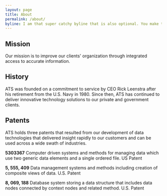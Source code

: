 ```yaml
---
layout: page
title: About
permalink: /about/
byline: I am that super catchy byline that is also optional. You make the call.
---
```


## Mission
Our mission is to improve our clients' organization through integrated access to accurate information.

## History
ATS was founded on a commitment to service by CEO Rick Leenstra after his retirement from the U.S. Navy in 1980. Since then, ATS has continued to deliver innovative technology solutions to our private and government clients.

## Patents
ATS holds three patents that resulted from our development of data technologies that delivered insight rapidly to our customers and can be used across a wide swath of industries.
 
**5303367**
Computer driven systems and methods for managing data which use two generic data elements and a single ordered file. US Patent
 
**5, 555, 409**
Data management systems and methods including creation of composite views of data. U.S. Patent
 
**8, 069, 188**
Database system storing a data structure that includes data nodes connected by context nodes and related method. U.S. Patent


